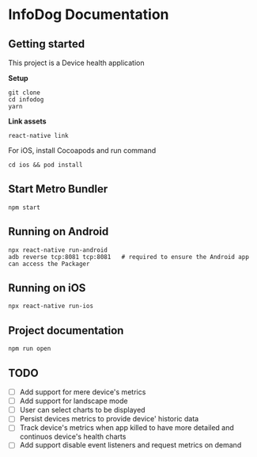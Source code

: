 # InfoDog Documentation

## Getting started

This project is a Device health application

**Setup**

```shell
git clone
cd infodog
yarn
```
**Link assets**

```shell
react-native link
```
For iOS, install Cocoapods and run command

```shell
cd ios && pod install
```

## Start Metro Bundler

  ```shell
  npm start
  ```

## Running on Android

  ```shell
  npx react-native run-android
  adb reverse tcp:8081 tcp:8081   # required to ensure the Android app can access the Packager
  ```


## Running on iOS

  ```shell
  npx react-native run-ios
  ```

## Project documentation

  ```shell
  npm run open
  ```

## TODO

- [ ] Add support for mere device's metrics
- [ ] Add support for landscape mode
- [ ] User can select charts to be displayed
- [ ] Persist devices metrics to provide device' historic data
- [ ] Track device's metrics when app killed to have more detailed and continuos device's health charts
- [ ] Add support disable event listeners and request metrics on demand